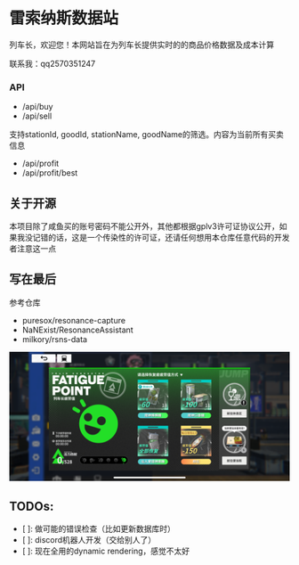 # 雷索纳斯数据站
列车长，欢迎您！本网站旨在为列车长提供实时的的商品价格数据及成本计算

联系我：qq2570351247

### API
- /api/buy
- /api/sell

支持stationId, goodId, stationName, goodName的筛选。内容为当前所有买卖信息

- /api/profit
- /api/profit/best

## 关于开源
本项目除了咸鱼买的账号密码不能公开外，其他都根据gplv3许可证协议公开，如果我没记错的话，这是一个传染性的许可证，还请任何想用本仓库任意代码的开发者注意这一点

## 写在最后
参考仓库
- puresox/resonance-capture
- NaNExist/ResonanceAssistant
- milkory/rsns-data

![活力四射](public/zero-fatigue.PNG)

## TODOs:
- [ ]: 做可能的错误检查（比如更新数据库时）
- [ ]: discord机器人开发（交给别人了）
- [ ]: 现在全用的dynamic rendering，感觉不太好